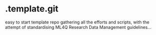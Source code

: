 # .template.git

easy to start template repo gathering all the efforts and scripts, with the attempt of standardising ML4Q Research Data Management guidelines...